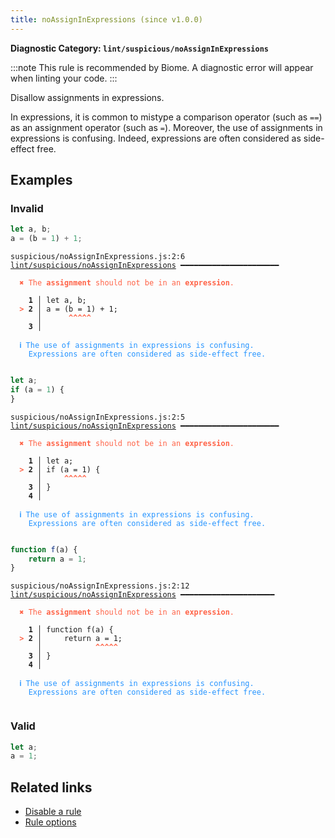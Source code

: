 ```yaml
---
title: noAssignInExpressions (since v1.0.0)
---
```


**Diagnostic Category: `lint/suspicious/noAssignInExpressions`**

:::note
This rule is recommended by Biome. A diagnostic error will appear when linting your code.
:::

Disallow assignments in expressions.

In expressions, it is common to mistype a comparison operator (such as `==`) as an assignment operator (such as `=`).
Moreover, the use of assignments in expressions is confusing.
Indeed, expressions are often considered as side-effect free.

## Examples

### Invalid

```ts
let a, b;
a = (b = 1) + 1;
```

<pre class="language-text"><code class="language-text">suspicious/noAssignInExpressions.js:2:6 <a href="https://biomejs.dev/linter/rules/no-assign-in-expressions">lint/suspicious/noAssignInExpressions</a> ━━━━━━━━━━━━━━━━━━━━━━

<strong><span style="color: Tomato;">  </span></strong><strong><span style="color: Tomato;">✖</span></strong> <span style="color: Tomato;">The </span><span style="color: Tomato;"><strong>assignment</strong></span><span style="color: Tomato;"> should not be in an </span><span style="color: Tomato;"><strong>expression</strong></span><span style="color: Tomato;">.</span>
  
    <strong>1 │ </strong>let a, b;
<strong><span style="color: Tomato;">  </span></strong><strong><span style="color: Tomato;">&gt;</span></strong> <strong>2 │ </strong>a = (b = 1) + 1;
   <strong>   │ </strong>     <strong><span style="color: Tomato;">^</span></strong><strong><span style="color: Tomato;">^</span></strong><strong><span style="color: Tomato;">^</span></strong><strong><span style="color: Tomato;">^</span></strong><strong><span style="color: Tomato;">^</span></strong>
    <strong>3 │ </strong>
  
<strong><span style="color: rgb(38, 148, 255);">  </span></strong><strong><span style="color: rgb(38, 148, 255);">ℹ</span></strong> <span style="color: rgb(38, 148, 255);">The use of assignments in expressions is confusing.
</span><span style="color: rgb(38, 148, 255);">  </span><span style="color: rgb(38, 148, 255);">  </span><span style="color: rgb(38, 148, 255);">Expressions are often considered as side-effect free.</span>
  
</code></pre>

```ts
let a;
if (a = 1) {
}
```

<pre class="language-text"><code class="language-text">suspicious/noAssignInExpressions.js:2:5 <a href="https://biomejs.dev/linter/rules/no-assign-in-expressions">lint/suspicious/noAssignInExpressions</a> ━━━━━━━━━━━━━━━━━━━━━━

<strong><span style="color: Tomato;">  </span></strong><strong><span style="color: Tomato;">✖</span></strong> <span style="color: Tomato;">The </span><span style="color: Tomato;"><strong>assignment</strong></span><span style="color: Tomato;"> should not be in an </span><span style="color: Tomato;"><strong>expression</strong></span><span style="color: Tomato;">.</span>
  
    <strong>1 │ </strong>let a;
<strong><span style="color: Tomato;">  </span></strong><strong><span style="color: Tomato;">&gt;</span></strong> <strong>2 │ </strong>if (a = 1) {
   <strong>   │ </strong>    <strong><span style="color: Tomato;">^</span></strong><strong><span style="color: Tomato;">^</span></strong><strong><span style="color: Tomato;">^</span></strong><strong><span style="color: Tomato;">^</span></strong><strong><span style="color: Tomato;">^</span></strong>
    <strong>3 │ </strong>}
    <strong>4 │ </strong>
  
<strong><span style="color: rgb(38, 148, 255);">  </span></strong><strong><span style="color: rgb(38, 148, 255);">ℹ</span></strong> <span style="color: rgb(38, 148, 255);">The use of assignments in expressions is confusing.
</span><span style="color: rgb(38, 148, 255);">  </span><span style="color: rgb(38, 148, 255);">  </span><span style="color: rgb(38, 148, 255);">Expressions are often considered as side-effect free.</span>
  
</code></pre>

```ts
function f(a) {
    return a = 1;
}
```

<pre class="language-text"><code class="language-text">suspicious/noAssignInExpressions.js:2:12 <a href="https://biomejs.dev/linter/rules/no-assign-in-expressions">lint/suspicious/noAssignInExpressions</a> ━━━━━━━━━━━━━━━━━━━━━

<strong><span style="color: Tomato;">  </span></strong><strong><span style="color: Tomato;">✖</span></strong> <span style="color: Tomato;">The </span><span style="color: Tomato;"><strong>assignment</strong></span><span style="color: Tomato;"> should not be in an </span><span style="color: Tomato;"><strong>expression</strong></span><span style="color: Tomato;">.</span>
  
    <strong>1 │ </strong>function f(a) {
<strong><span style="color: Tomato;">  </span></strong><strong><span style="color: Tomato;">&gt;</span></strong> <strong>2 │ </strong>    return a = 1;
   <strong>   │ </strong>           <strong><span style="color: Tomato;">^</span></strong><strong><span style="color: Tomato;">^</span></strong><strong><span style="color: Tomato;">^</span></strong><strong><span style="color: Tomato;">^</span></strong><strong><span style="color: Tomato;">^</span></strong>
    <strong>3 │ </strong>}
    <strong>4 │ </strong>
  
<strong><span style="color: rgb(38, 148, 255);">  </span></strong><strong><span style="color: rgb(38, 148, 255);">ℹ</span></strong> <span style="color: rgb(38, 148, 255);">The use of assignments in expressions is confusing.
</span><span style="color: rgb(38, 148, 255);">  </span><span style="color: rgb(38, 148, 255);">  </span><span style="color: rgb(38, 148, 255);">Expressions are often considered as side-effect free.</span>
  
</code></pre>

### Valid

```ts
let a;
a = 1;
```

## Related links

- [Disable a rule](/linter/#disable-a-lint-rule)
- [Rule options](/linter/#rule-options)
